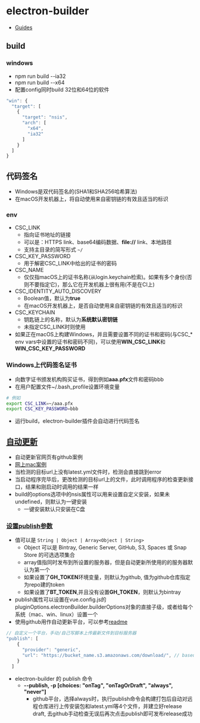 # electron-builder

- [Guides](https://www.electron.build/code-signing)

## build

### windows

- npm run build --ia32
- npm run build --x64
- 配置config同时build 32位和64位的软件

```js
"win": {
  "target": [
    {
      "target": "nsis",
      "arch": [
        "x64",
        "ia32"
      ]
    }
  ]
}
```

## 代码签名

- Windows是双代码签名的(SHA1和SHA256哈希算法)
- 在macOS开发机器上，将自动使用来自密钥链的有效且适当的标识

### env

- CSC_LINK
  - 指向证书地址的链接
  - 可以是：HTTPS link、base64编码数据、**file://** link、本地路径
  - 支持主目录的简写形式 `~/`
- CSC_KEY_PASSWORD
  - 用于解密CSC_LINK中给出的证书的密码
- CSC_NAME
  - 仅仅指macOS上的证书名称(从login.keychain检索)。如果有多个身份(否则不要指定它)，那么它在开发机器上很有用(不是在CI上)
- CSC_IDENTITY_AUTO_DISCOVERY
  - Boolean值，默认为**true**
  - 在macOS开发机器上，是否自动使用来自密钥链的有效且适当的标识
- CSC_KEYCHAIN
  - 钥匙链上的名称，默认为**系统默认密钥链**
  - 未指定CSC_LINK时则使用
- 如果正在macOS上构建Windows，并且需要设置不同的证书和密码(与CSC_* env vars中设置的证书和密码不同)，可以使用**WIN_CSC_LINK**和**WIN_CSC_KEY_PASSWORD**

### Windows上代码签名证书

- 向数字证书颁发机构购买证书，得到例如**aaa.pfx**文件和密码bbb
- 在用户配置文件~/.bash_profile设置环境变量

```bash
# 例如
export CSC_LINK=~/aaa.pfx
export CSC_KEY_PASSWORD=bbb
```

- 运行build，electron-builder插件会自动进行代码签名

## [自动更新](https://www.electron.build/auto-update)

- 自动更新官网页有github案例
- [网上mac案例](https://segmentfault.com/a/1190000012904543)
- 当检测的目标url上没有latest.yml文件时，检测会直接跳到error
- 当启动程序完毕后，更改检测的目标url上的文件，此时调用程序的检查更新接口，结果和刚启动时调用的结果一样
- build的options选项中的nsis属性可以用来设置自定义安装，如果未undefined，则默认为一键安装
  - 一键安装默认只安装在C盘

### [设置publish参数](https://www.electron.build/configuration/publish)

- 值可以是 `String | Object | Array<Object | String>`
  - Object 可以是 Bintray, Generic Server, GitHub, S3, Spaces 或 Snap Store 的可选选项集合
  - array值指同时发布到所设置的服务器，但是自动更新所使用的的服务器默认为第一个
  - 如果设置了**GH_TOKEN**环境变量，则默认为github, 值为github仓库指定为repo建的token
  - 如果设置了**BT_TOKEN**,并且没有设置**GH_TOKEN**，则默认为bintray
- publish属性可以设置在vue.config.js的pluginOptions.electronBuilder.builderOptions对象的直接子级，或者给每个系统（mac、win、linux）设置一个
- 使用github用作自动更新平台，可以参考[readme](https://github.com/web-pencil/electron-updater-example)

```js
// 自定义一个平台，手动/自己写脚本上传最新文件到目标服务器
"publish": [
    {
      "provider": "generic",
      "url": "https://bucket_name.s3.amazonaws.com/download/", // baseurl  这里文件夹只放安装包和publish生成的latest.yml文件即可，每次更新s3的两个文件（要同时更新），app开启会检测latest.yml文件，如果发生更新，则会自动进行更新下载, 只有版本号不一样才会认为是更新了
    }
  ]
```

- electron-builder 的 publish 命令
  - **--publish, -p [choices: "onTag", "onTagOrDraft", "always", "never"]**
    - github平台，选择always时，执行publish命令会构建打包后自动对远程仓库进行上传安装包和latest.yml等4个文件，并建立好release draft, 去github手动检查无误后再次点击publish即可发布release成功
